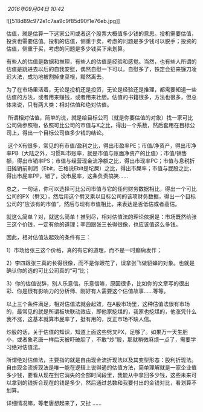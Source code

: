  _2016年09月04日 10:42_

![[518d89c972e1c7aa9c9f85d90f1e76eb.jpg]]

估值，就是估算一下这家公司或者这个股票大概值多少钱的意思。投机需要估值，投资也需要估值。投机的估值，侧重于卖，考虑的问题是多少钱可以脱手；投资的估值，侧重于买，考虑的问题是多少钱买下来划算。  

有些人的估值是数据和推理，有些人的估值是经验和感觉。当然，也有些人所谓的估值是跳进去以后的自我安慰，偶然自慰一下可以，自慰多了，铁定会招来镰刀凌迟大法，成功地被割掉韭菜根，黯然离去。  

为了在市场里活着，无论是投机还是投资，无论是经验还是推理，都需要知道一些估值的方法，或者用来赚钱，或者用来壮胆。估值的书籍很多，方法也很多，但总体来说，只有两大类：相对估值和绝对估值。

 所谓相对估值，简单的说，就是给目标公司（就是你要估值的对象）找一家可比公司做参照物，依照可比公司的市值与X之比，得出一个系数，然后套用在目标公司上，得出一个目标公司值多少钱的结论。  

 这个X有很多，常见的有市值/盈利之比，得出市盈率PE；市值/净资产，得出市净率PB（大陆之外，习惯叫市账率，就是市值与账面净资产的比值）；市值/销售额，得出市销率PS；市值与经营现金流净额之比，得出市现率PC；市值与息税折旧摊销前利润（Ebit，芒格说Ebit是坨屎）之比，得出市屎率；市值与屁股之比，得出市屁率PP，错了，没市屁率，这条负责搞笑……  

总之，一句话，你可以选择可比公司市值与它的任何财务数据相比，得出一个可比公司的PX（劈叉），然后用这个劈叉乘以目标公司的该项财务数据，得出一个目标公司的“应该有的市值”，然后与现有市值相比，来表达是否低估或者高估。  

就这么简单？对，就这么简单！推到尽，相对估值法的理论依据是：市场既然给张三这个价钱，一定有他的道理；李四跟张三长得很像，也应该值这么多钱。  

因此，相对估值法起效的条件有三：

1）市场给张三这个价格，真的有它的道理，而不是一时癫痫发作；  

2）李四跟张三真的长得很像，而不是你眼花了，误拿张飞做貂蝉的对象。也就是确认你的选的可比公司真的“可“比；

3）你的估值说辞，别人乐意信。乐意信嘛，原因很多，比如你的文章写的很出彩、你是很有影响力的分析师、刚好有人需要这个估值故事……等等。

以上三个条件满足，相对估值法就会起效，在A股市场里，这种估值法很有市场的，最常见的就是所谓板块联动效应，即他家挖煤的，我家也挖煤的，他涨凭什么我不涨，这基本就算市屁率了，挺有用的，反正市场不缺人信。  

炒股的话，关于估值的知识，知道上面这些劈叉PX，足够了。如果万一天生胆小，或者象老唐一样后天被吓破胆了，不敢“炒”股，那就稍微麻烦一点了，需要学习绝对估值法。   

所谓绝对估值法，主要指的就是自由现金流折现法以及其变型形态：股利折现法。自由现金流折现法是唯一能在逻辑上说得通的估值方法，简单理解就是一家企业值多少钱，要看从现在到它消失的全部时间段里，我能从中拿回多少钱，这些未来可以拿到的钱折合现在的钱是多少，然后通过总数和我要付出的金钱对比，看划算不划算。


详细情况嘛，等老唐想起来了，又扯 ……